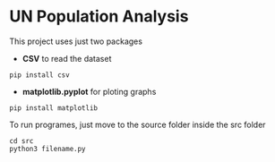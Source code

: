 # UN Population Analysis


This project uses just two packages 
* **CSV** to read the dataset

``` 
pip install csv

```

* **matplotlib.pyplot**  for ploting graphs 

```
pip install matplotlib

```

To run programes, just move to the source folder inside the src folder

```
cd src
python3 filename.py

```
